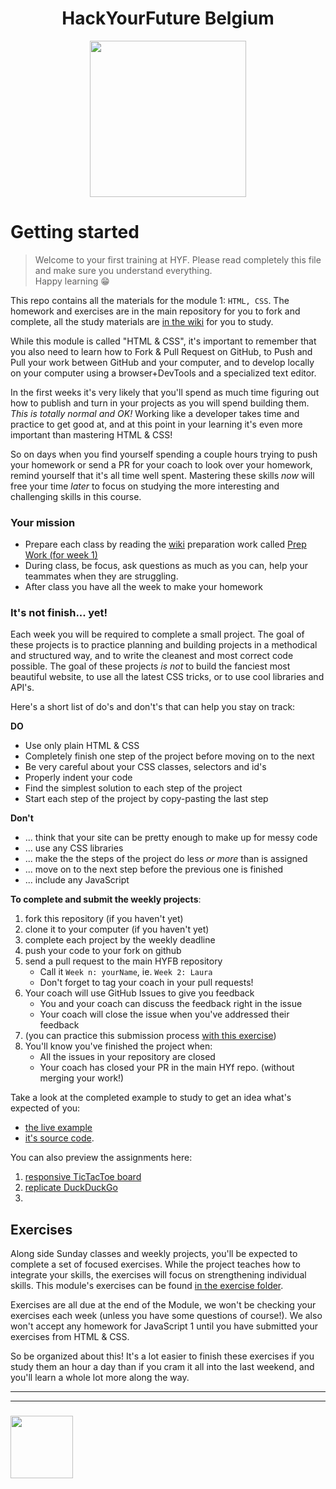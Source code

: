 <h1 align="center">HackYourFuture Belgium</h1>

<div align="center">
  <a href="https://hackyourfuture.be" target="_blank">
    <img src="https://user-images.githubusercontent.com/18554853/63941625-4c7c3d00-ca6c-11e9-9a76-8d5e3632fe70.jpg" width="250" height="250"/>
  </a>
</div>

# Getting started
  
> Welcome to your first training at HYF. Please read completely this file and make sure you understand everything.  
Happy learning 😁
  
This repo contains all the materials for the module 1: `HTML, CSS`.  The homework and exercises are in the main repository for you to fork and complete, all the study materials are [in the wiki](https://github.com/be-hacking-hyf/HTML-CSS-GitHub/wiki) for you to study.  

While this module is called "HTML & CSS", it's important to remember that you also need to learn how to Fork & Pull Request on GitHub, to Push and Pull your work between GitHub and your computer, and to develop locally on your computer using a browser+DevTools and a specialized text editor.  

In the first weeks it's very likely that you'll spend as much time figuring out how to publish and turn in your projects as you will spend building them.  _This is totally normal and OK!_  Working like a developer takes time and practice to get good at, and at this point in your learning it's even more important than mastering HTML & CSS!  

So on days when you find yourself spending a couple hours trying to push your homework or send a PR for your coach to look over your homework, remind yourself that it's all time well spent. Mastering these skills _now_ will free your time _later_ to focus on studying the more interesting and challenging skills in this course.  

### Your mission

- Prepare each class by reading the [wiki](https://github.com/be-hacking-hyf/HTML-CSS-GitHub/wiki) preparation work called [Prep Work (for week 1)](https://github.com/be-hacking-hyf/HTML-CSS-GitHub/wiki/Prep-Work-wk-1)
- During class, be focus, ask questions as much as you can, help your teammates when they are struggling.
- After class you have all the week to make your homework

### It's not finish... yet!

Each week you will be required to complete a small project.  The goal of these projects is to practice planning and building projects in a methodical and structured way, and to write the cleanest and most correct code possible.  The goal of these projects _is not_ to build the fanciest most beautiful website, to use all the latest CSS tricks, or to use cool libraries and API's.

Here's a short list of do's and don't's that can help you stay on track:

__DO__
* Use only plain HTML & CSS
* Completely finish one step of the project before moving on to the next
* Be very careful about your CSS classes, selectors and id's
* Properly indent your code
* Find the simplest solution to each step of the project
* Start each step of the project by copy-pasting the last step

__Don't__
* ... think that your site can be pretty enough to make up for messy code
* ... use any CSS libraries
* ... make the the steps of the project do less _or more_ than is assigned
* ... move on to the next step before the previous one is finished
* ... include any JavaScript

__To complete and submit the weekly projects__:
1. fork this repository (if you haven't yet)
1. clone it to your computer (if you haven't yet)
1. complete each project by the weekly deadline
1. push your code to your fork on github
1. send a pull request to the main HYFB repository
    * Call it ```Week n: yourName```, ie. ```Week 2: Laura```
    * Don't forget to tag your coach in your pull requests!
1. Your coach will use GitHub Issues to give you feedback
    * You and your coach can discuss the feedback right in the issue
    * Your coach will close the issue when you've addressed their feedback
1. (you can practice this submission process [with this exercise](https://github.com/HackYourFutureBelgium/git-github-practice/wiki/Pull-Requesting))
1. You'll know you've finished the project when:
    * All the issues in your repository are closed
    * Your coach has closed your PR in the main HYf repo. (without merging your work!)

Take a look at the completed example to study to get an idea what's expected of you:
* [the live example](https://be-hacking-hyf.github.io/HTML-CSS-GitHub/example-project-feedback-form/)
* [it's source code](https://github.com/be-hacking-hyf/HTML-CSS-GitHub/tree/master/example-project-feedback-form).

You can also preview the assignments here:
1. [responsive TicTacToe board](./week-1-project)
1. [replicate DuckDuckGo](./week-2-project)
1. [](./week-3-project)

## Exercises

Along side Sunday classes and weekly projects, you'll be expected to complete a set of focused exercises. While the project teaches how to integrate your skills, the exercises will focus on strengthening individual skills.  This module's exercises can be found [in the exercise folder](./module-exercises).

Exercises are all due at the end of the Module, we won't be checking your exercises each week (unless you have some questions of course!).  We also won't accept any homework for JavaScript 1 until you have submitted your exercises from HTML & CSS.

So be organized about this!  It's a lot easier to finish these exercises if you study them an hour a day than if you cram it all into the last weekend, and you'll learn a whole lot more along the way.


___
___
### <a href="https://hackyourfuture.be" target="_blank"><img src="https://user-images.githubusercontent.com/18554853/63941625-4c7c3d00-ca6c-11e9-9a76-8d5e3632fe70.jpg" width="100" height="100"></img></a>
